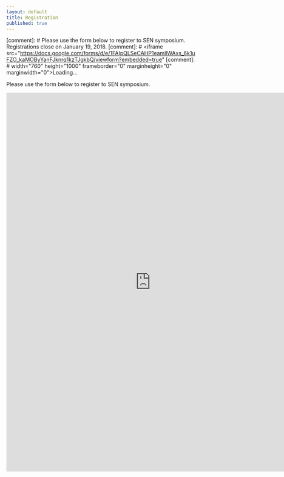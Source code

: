 ```yaml
---
layout: default
title: Registration
published: true
---
```


[comment]: # Please use the form below to register to SEN symposium. Registrations close on January 19, 2018.
[comment]: # <iframe src="https://docs.google.com/forms/d/e/1FAIpQLSeCAHP1eamllWAxs_6k1uFZO_kaMOByYanFJknrq1kzTJgkbQ/viewform?embedded=true" 
[comment]: # width="760" height="1000" frameborder="0" marginheight="0" marginwidth="0">Loading...</iframe>

Please use the form below to register to SEN symposium.
<iframe src="https://docs.google.com/forms/d/e/1FAIpQLSfTYjsp5-sh573sDdJ4_ZpsiVf__t-G0tkAyAWPOFPFGu5f-Q/viewform?embedded=true" width="760" height="1000" frameborder="0" marginheight="0" marginwidth="0">Loading...</iframe>

